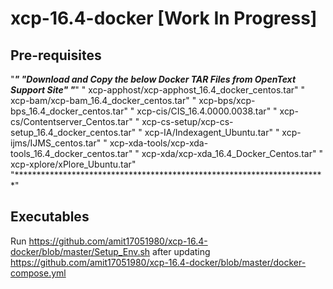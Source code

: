 # xcp-16.4-docker [Work In Progress]

## Pre-requisites

"***********************************************************************"
"Download and Copy the below Docker TAR Files from OpenText Support Site"
"***********************************************************************"
"  xcp-apphost/xcp-apphost_16.4_docker_centos.tar"
"  xcp-bam/xcp-bam_16.4_docker_centos.tar"
"  xcp-bps/xcp-bps_16.4_docker_centos.tar"
"  xcp-cis/CIS_16.4.0000.0038.tar"
"  xcp-cs/Contentserver_Centos.tar"
"  xcp-cs-setup/xcp-cs-setup_16.4_docker_centos.tar"
"  xcp-IA/Indexagent_Ubuntu.tar"
"  xcp-ijms/IJMS_centos.tar"
"  xcp-xda-tools/xcp-xda-tools_16.4_docker_centos.tar"
"  xcp-xda/xcp-xda_16.4_Docker_Centos.tar"
"  xcp-xplore/xPlore_Ubuntu.tar"
"***********************************************************************"

## Executables

Run https://github.com/amit17051980/xcp-16.4-docker/blob/master/Setup_Env.sh after updating https://github.com/amit17051980/xcp-16.4-docker/blob/master/docker-compose.yml
